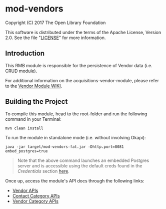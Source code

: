 # mod-vendors

Copyright (C) 2017 The Open Library Foundation

This software is distributed under the terms of the Apache License, Version 2.0. See the file "[LICENSE](LICENSE)" for more information.

## Introduction

This RMB module is responsible for the persistence of Vendor data (i.e. CRUD module).

For additional information on the acquisitions-vendor-module, please refer to the [Vendor Module WIKI](https://wiki.folio.org/display/RM/Acquisitions+Vendor+Module).


## Building the Project

To compile this module, head to the root-folder and run the following command in your Terminal:

```
mvn clean install
```

To run the module in standalone mode (i.e. without involving Okapi):
```
java -jar target/mod-vendors-fat.jar -Dhttp.port=8081 embed_postgres=true
```

>Note that the above command launches an embedded Postgres server and is accessible using the default creds found in the *Credentials* section [here](https://github.com/folio-org/raml-module-builder).


Once up, access the module's API docs through the following links:
* [Vendor APIs](http://localhost:8081/apidocs/index.html?raml=raml/vendor.raml)
* [Contact Category APIs](http://localhost:8081/apidocs/index.html?raml=raml/contact_category.raml)
* [Vendor Category APIs](http://localhost:8081/apidocs/index.html?raml=raml/vendor_category.raml)
